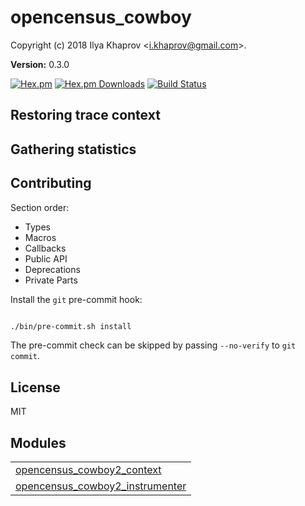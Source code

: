 

# opencensus_cowboy #

Copyright (c) 2018 Ilya Khaprov <<i.khaprov@gmail.com>>.

__Version:__ 0.3.0

[![Hex.pm][Hex badge]][Hex link]
[![Hex.pm Downloads][Hex downloads badge]][Hex link]
[![Build Status][Travis badge]][Travis link]

## Restoring trace context

## Gathering statistics

## Contributing

Section order:

- Types
- Macros
- Callbacks
- Public API
- Deprecations
- Private Parts

Install the `git` pre-commit hook:

```bash

./bin/pre-commit.sh install

```

The pre-commit check can be skipped by passing `--no-verify` to `git commit`.

## License

MIT

[Hex badge]: https://img.shields.io/hexpm/v/opencensus_cowboy.svg?maxAge=2592000?style=plastic
[Hex link]: https://hex.pm/packages/opencensus_cowboy
[Hex downloads badge]: https://img.shields.io/hexpm/dt/opencensus_cowboy.svg?maxAge=2592000
[Travis badge]: https://travis-ci.org/deadtrickster/opencensus-cowboy.svg?branch=version-3
[Travis link]: https://travis-ci.org/deadtrickster/opencensus-cowboy
[Coveralls badge]: https://coveralls.io/repos/github/deadtrickster/opencensus-cowboy/badge.svg?branch=master
[Coveralls link]: https://coveralls.io/github/deadtrickster/opencensus-cowboy?branch=master


## Modules ##


<table width="100%" border="0" summary="list of modules">
<tr><td><a href="https://github.com/deadtrickster/opencensus-cowboy/blob/master/doc/opencensus_cowboy2_context.md" class="module">opencensus_cowboy2_context</a></td></tr>
<tr><td><a href="https://github.com/deadtrickster/opencensus-cowboy/blob/master/doc/opencensus_cowboy2_instrumenter.md" class="module">opencensus_cowboy2_instrumenter</a></td></tr></table>

